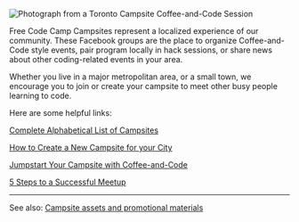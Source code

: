 ![Photograph from a Toronto Campsite Coffee-and-Code Session](http://i.imgur.com/Elb3dfj.jpg)

Free Code Camp Campsites represent a localized experience of our community. These Facebook groups are the place to organize Coffee-and-Code style events, pair program locally in hack sessions, or share news about other coding-related events in your area. 

Whether you live in a major metropolitan area, or a small town, we encourage you to join or create your campsite to meet other busy people learning to code. 

Here are some helpful links:

[Complete Alphabetical List of Campsites](LocalGroups-List)

[How to Create a New Campsite for your City](LocalGroups-Create)

[Jumpstart Your Campsite with Coffee-and-Code](http://blog.freecodecamp.com/2015/09/jump-start-your-local-campsite-with-coffee-and-code.html)

[5 Steps to a Successful Meetup](LocalGroups-Event-Organization)

-------
See also:
[Campsite assets and promotional materials](https://github.com/FreeCodeCamp/assets/tree/master/Campsite%20materials)

